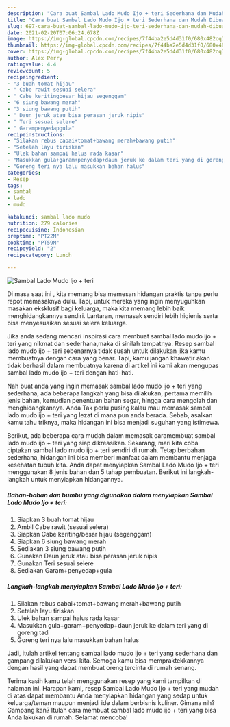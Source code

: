 ```yaml
---
description: "Cara buat Sambal Lado Mudo Ijo + teri Sederhana dan Mudah Dibuat"
title: "Cara buat Sambal Lado Mudo Ijo + teri Sederhana dan Mudah Dibuat"
slug: 697-cara-buat-sambal-lado-mudo-ijo-teri-sederhana-dan-mudah-dibuat
date: 2021-02-20T07:06:24.678Z
image: https://img-global.cpcdn.com/recipes/7f44ba2e5d4d31f0/680x482cq70/sambal-lado-mudo-ijo-teri-foto-resep-utama.jpg
thumbnail: https://img-global.cpcdn.com/recipes/7f44ba2e5d4d31f0/680x482cq70/sambal-lado-mudo-ijo-teri-foto-resep-utama.jpg
cover: https://img-global.cpcdn.com/recipes/7f44ba2e5d4d31f0/680x482cq70/sambal-lado-mudo-ijo-teri-foto-resep-utama.jpg
author: Alex Perry
ratingvalue: 4.4
reviewcount: 5
recipeingredient:
- "3 buah tomat hijau"
- " Cabe rawit sesuai selera"
- " Cabe keritingbesar hijau segenggam"
- "6 siung bawang merah"
- "3 siung bawang putih"
- " Daun jeruk atau bisa perasan jeruk nipis"
- " Teri sesuai selere"
- " Garampenyedapgula"
recipeinstructions:
- "Silakan rebus cabai+tomat+bawang merah+bawang putih"
- "Setelah layu tiriskan"
- "Ulek bahan sampai halus rada kasar"
- "Masukkan gula+garam+penyedap+daun jeruk ke dalam teri yang di goreng tadi"
- "Goreng teri nya lalu masukkan bahan halus"
categories:
- Resep
tags:
- sambal
- lado
- mudo

katakunci: sambal lado mudo 
nutrition: 279 calories
recipecuisine: Indonesian
preptime: "PT22M"
cooktime: "PT59M"
recipeyield: "2"
recipecategory: Lunch

---
```



![Sambal Lado Mudo Ijo + teri](https://img-global.cpcdn.com/recipes/7f44ba2e5d4d31f0/680x482cq70/sambal-lado-mudo-ijo-teri-foto-resep-utama.jpg)

Di masa  saat ini , kita memang bisa memesan hidangan praktis tanpa perlu repot memasaknya dulu. Tapi, untuk mereka yang ingin menyuguhkan masakan eksklusif bagi keluarga, maka kita memang lebih baik menghidangkannya sendiri. Lantaran, memasak sendiri lebih higienis serta bisa menyesuaikan sesuai selera keluarga.

Jika anda sedang mencari inspirasi cara membuat sambal lado mudo ijo + teri yang nikmat dan sederhana,maka di sinilah tempatnya. Resep sambal lado mudo ijo + teri  sebenarnya tidak susah untuk dilakukan jika kamu membuatnya dengan cara yang benar. Tapi, kamu jangan khawatir akan tidak berhasil dalam membuatnya 
karena di artikel ini kami akan mengupas sambal lado mudo ijo + teri dengan hati-hati.  



Nah buat anda yang ingin memasak sambal lado mudo ijo + teri yang sederhana, ada beberapa langkah yang bisa dilakukan, pertama memilih jenis bahan, kemudian penentuan bahan segar, hingga cara mengolah dan menghidangkannya. Anda Tak perlu pusing kalau mau memasak sambal lado mudo ijo + teri yang lezat di mana pun anda berada. Sebab, asalkan kamu  tahu triknya, maka hidangan ini bisa menjadi suguhan yang istimewa.

Berikut, ada beberapa cara mudah dalam memasak caramembuat sambal lado mudo ijo + teri yang siap dikreasikan. Sekarang, mari kita coba ciptakan sambal lado mudo ijo + teri sendiri di rumah. Tetap berbahan sederhana, hidangan ini bisa memberi manfaat dalam membantu menjaga kesehatan tubuh kita. Anda dapat menyiapkan Sambal Lado Mudo Ijo + teri menggunakan 8 jenis bahan dan 5 tahap pembuatan. Berikut ini langkah-langkah untuk menyiapkan hidangannya.

<!--inarticleads1-->

##### Bahan-bahan dan bumbu yang digunakan dalam menyiapkan Sambal Lado Mudo Ijo + teri:

1. Siapkan 3 buah tomat hijau
1. Ambil  Cabe rawit (sesuai selera)
1. Siapkan  Cabe keriting/besar hijau (segenggam)
1. Siapkan 6 siung bawang merah
1. Sediakan 3 siung bawang putih
1. Gunakan  Daun jeruk atau bisa perasan jeruk nipis
1. Gunakan  Teri sesuai selere
1. Sediakan  Garam+penyedap+gula




<!--inarticleads2-->

##### Langkah-langkah menyiapkan Sambal Lado Mudo Ijo + teri:

1. Silakan rebus cabai+tomat+bawang merah+bawang putih
1. Setelah layu tiriskan
1. Ulek bahan sampai halus rada kasar
1. Masukkan gula+garam+penyedap+daun jeruk ke dalam teri yang di goreng tadi
1. Goreng teri nya lalu masukkan bahan halus




Jadi, itulah artikel tentang  sambal lado mudo ijo + teri  yang sederhana dan gampang dilakukan versi kita. Semoga kamu bisa mempraktekkannya dengan hasil yang dapat membuat oreng tercinta di rumah senang. 

Terima kasih kamu telah menggunakan resep yang kami tampilkan di halaman ini. Harapan kami, resep  Sambal Lado Mudo Ijo + teri yang mudah di atas dapat membantu Anda menyiapkan hidangan yang sedap untuk keluarga/teman maupun menjadi ide dalam berbisnis kuliner. Gimana nih? Gampang kan? Itulah cara membuat sambal lado mudo ijo + teri yang bisa Anda lakukan di rumah. Selamat mencoba!

